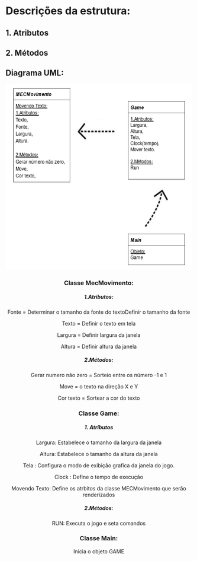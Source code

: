 <h1>Descrições da estrutura: </h1>
<h2>
1. Atributos </h2>
<h2>
2. Métodos 
</h2>

<h2>Diagrama UML: </h2>
<div align=center>

<img height="500em" src="./Imagens/Diagrama.PNG">

<h3>Classe MecMovimento:</h3>

<h5>1.Atributos: </h5>
<p>
Fonte = Determinar o tamanho da fonte do textoDefinir o tamanho da fonte

Texto = Definir o texto em tela

Largura = Definir largura da janela

Altura = Definir altura da janela       
</p>
<h5>2.Métodos: </h5>
<p>
Gerar numero não zero = Sorteio entre os número -1 e 1

Move =  o texto na direção X e Y

Cor texto = Sortear a cor do texto
</p>

<h3>Classe Game: </h3>
<h5>1. Atributos</h5>
<p>
Largura: Estabelece o tamanho da largura da janela

Altura: Estabelece o tamanho da altura da janela

Tela : Configura o modo de exibição grafica da janela do jogo.

Clock : Define o tempo de execução

Movendo Texto: Define os atrbitos da classe MECMovimento que serão renderizados

</p>
<h5>2.Métodos:</h5>
<p>
RUN: Executa o jogo e seta comandos

</p>
<h3>Classe Main: </h3>
<p>
Inicia o objeto GAME
</p>